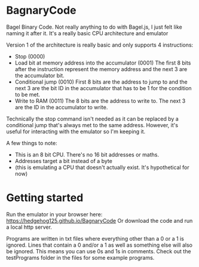 # BagnaryCode
Bagel Binary Code. Not really anything to do with Bagel.js, I just felt like naming it after it. It's a really basic CPU architecture and emulator

Version 1 of the architecture is really basic and only supports 4 instructions:
* Stop (0000)
* Load bit at memory address into the accumulator (0001)
The first 8 bits after the instruction represent the memory address and the next 3 are the accumulator bit.
* Conditional jump (0010)
First 8 bits are the address to jump to and the next 3 are the bit ID in the accumulator that has to be 1 for the condition to be met.
* Write to RAM (0011)
The 8 bits are the address to write to. The next 3 are the ID in the accumulator to write.

Technically the stop command isn't needed as it can be replaced by a conditional jump that's always met to the same address. However, it's useful for interacting with the emulator so I'm keeping it.

A few things to note: <br>
* This is an 8 bit CPU. There's no 16 bit addresses or maths.
* Addresses target a bit instead of a byte
* (this is emulating a CPU that doesn't actually exist. It's hypothetical for now)

# Getting started
Run the emulator in your browser here: https://hedgehog125.github.io/BagnaryCode
Or download the code and run a local http server.

Programs are written in txt files where everything other than a 0 or a 1 is ignored. Lines that contain a 0 and/or a 1 as well as something else will also be ignored. This means you can use 0s and 1s in comments.
Check out the testPrograms folder in the files for some example programs.
